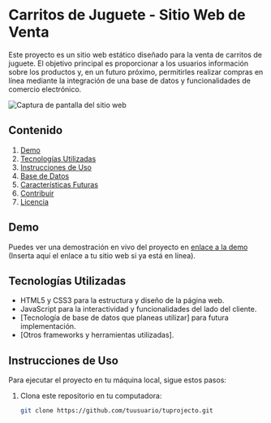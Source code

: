 # Carritos de Juguete - Sitio Web de Venta

Este proyecto es un sitio web estático diseñado para la venta de carritos de juguete. El objetivo principal es proporcionar a los usuarios información sobre los productos y, en un futuro próximo, permitirles realizar compras en línea mediante la integración de una base de datos y funcionalidades de comercio electrónico.

![Captura de pantalla del sitio web](screenshot.png)

## Contenido

1. [Demo](#demo)
2. [Tecnologías Utilizadas](#tecnologías-utilizadas)
3. [Instrucciones de Uso](#instrucciones-de-uso)
4. [Base de Datos](#base-de-datos)
5. [Características Futuras](#características-futuras)
6. [Contribuir](#contribuir)
7. [Licencia](#licencia)

## Demo

Puedes ver una demostración en vivo del proyecto en [enlace a la demo](#) (Inserta aquí el enlace a tu sitio web si ya está en línea).

## Tecnologías Utilizadas

- HTML5 y CSS3 para la estructura y diseño de la página web.
- JavaScript para la interactividad y funcionalidades del lado del cliente.
- [Tecnología de base de datos que planeas utilizar] para futura implementación.
- [Otros frameworks y herramientas utilizadas].

## Instrucciones de Uso

Para ejecutar el proyecto en tu máquina local, sigue estos pasos:

1. Clona este repositorio en tu computadora:

   ```sh
   git clone https://github.com/tuusuario/tuprojecto.git
